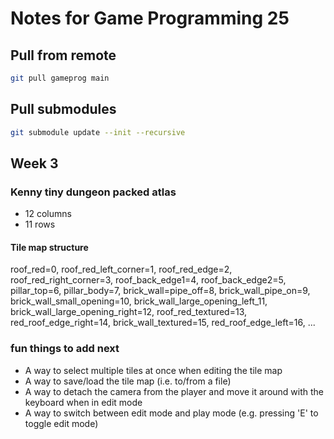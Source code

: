 # Notes for Game Programming 25

## Pull from remote

```sh
git pull gameprog main
```


## Pull submodules

```sh
git submodule update --init --recursive
```


## Week 3

### Kenny tiny dungeon packed atlas

- 12 columns
- 11 rows

#### Tile map structure

roof_red=0, roof_red_left_corner=1, roof_red_edge=2, roof_red_right_corner=3, roof_back_edge1=4, roof_back_edge2=5, pillar_top=6, pillar_body=7, brick_wall=pipe_off=8, brick_wall_pipe_on=9, brick_wall_small_opening=10, brick_wall_large_opening_left_11, brick_wall_large_opening_right=12, roof_red_textured=13, red_roof_edge_right=14, brick_wall_textured=15, red_roof_edge_left=16, ...

### fun things to add next

- A way to select multiple tiles at once when editing the tile map
- A way to save/load the tile map (i.e. to/from a file)
- A way to detach the camera from the player and move it around with the keyboard when in edit mode
- A way to switch between edit mode and play mode (e.g. pressing 'E' to toggle edit mode)

